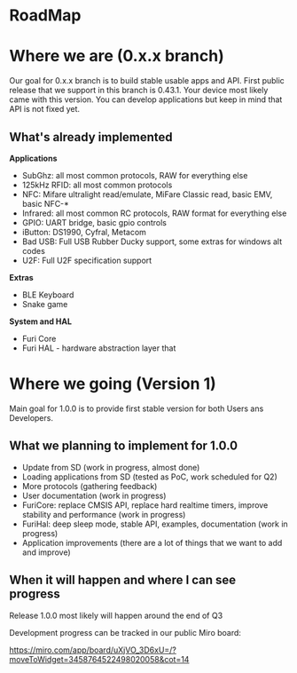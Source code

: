 # RoadMap

# Where we are (0.x.x branch)

Our goal for 0.x.x branch is to build stable usable apps and API.
First public release that we support in this branch is 0.43.1. Your device most likely came with this version.
You can develop applications but keep in mind that API is not fixed yet. 

## What's already implemented

**Applications**

- SubGhz: all most common protocols, RAW for everything else
- 125kHz RFID: all most common protocols
- NFC: Mifare ultralight read/emulate, MiFare Classic read, basic EMV, basic NFC-*
- Infrared: all most common RC protocols, RAW format for everything else
- GPIO: UART bridge, basic gpio controls
- iButton: DS1990, Cyfral, Metacom
- Bad USB: Full USB Rubber Ducky support, some extras for windows alt codes
- U2F: Full U2F specification support

**Extras**

- BLE Keyboard
- Snake game

**System and HAL**

- Furi Core
- Furi HAL - hardware abstraction layer that 

# Where we going (Version 1)

Main goal for 1.0.0 is to provide first stable version for both Users ans Developers.

## What we planning to implement for 1.0.0

- Update from SD (work in progress, almost done)
- Loading applications from SD (tested as PoC, work scheduled for Q2)
- More protocols (gathering feedback)
- User documentation (work in progress)
- FuriCore: replace CMSIS API, replace hard realtime timers, improve stability and performance (work in progress)
- FuriHal: deep sleep mode, stable API, examples, documentation (work in progress)
- Application improvements (there are a lot of things that we want to add and improve)

## When it will happen and where I can see progress

Release 1.0.0 most likely will happen around the end of Q3

Development progress can be tracked in our public Miro board:

https://miro.com/app/board/uXjVO_3D6xU=/?moveToWidget=3458764522498020058&cot=14
